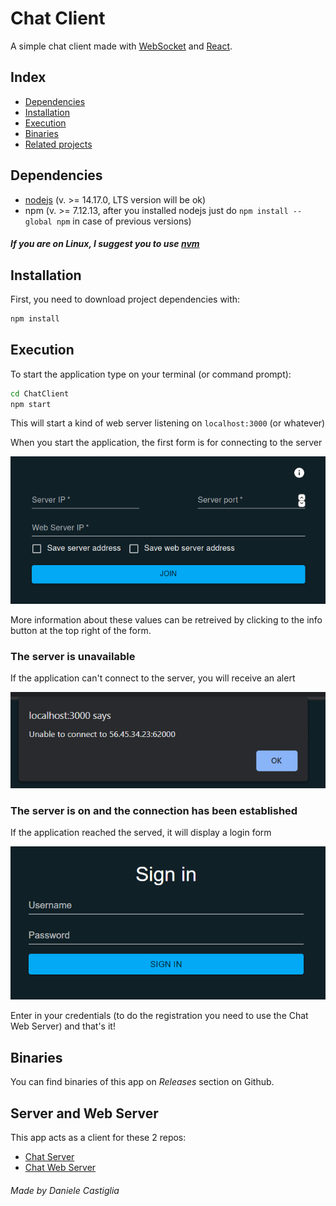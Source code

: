 # Chat Client
A simple chat client made with [WebSocket](https://developer.mozilla.org/en-US/docs/Web/API/WebSockets_API?retiredLocale=en) and [React](https://reactjs.org/).

## Index
- [Dependencies](#dependencies)
- [Installation](#installation)
- [Execution](#execution)
- [Binaries]()
- [Related projects](#server-and-web-server)

## Dependencies
- [nodejs](https://nodejs.org/en/) (v. >= 14.17.0, LTS version will be ok)
- npm (v. >= 7.12.13, after you installed nodejs just do ```npm install --global npm``` in case of previous versions)

##### If you are on Linux, I suggest you to use [nvm](https://github.com/nvm-sh/nvm.git)

## Installation
First, you need to download project dependencies with:
```bash
npm install
```

## Execution
To start the application type on your terminal (or command prompt):
```bash
cd ChatClient
npm start
```
This will start a kind of web server listening on ```localhost:3000``` (or whatever)

When you start the application, the first form is for connecting to
the server

![Connection form](images/connection_form.PNG)

More information about these values can be retreived by clicking
to the info button at the top right of the form.

### The server is unavailable
If the application can't connect to the server, you will receive
an alert

![Server unavailable](images/server_unavailable.PNG)

### The server is on and the connection has been established
If the application reached the served, it will display a login form

![Login form](images/signin_form.PNG)

Enter in your credentials (to do the registration you need to use the Chat Web Server) and that's it!

## Binaries
You can find binaries of this app on *Releases* section on Github.

## Server and Web Server
This app acts as a client for these 2 repos:
- [Chat Server](https://github.com/J-Dany/Chat.git)
- [Chat Web Server](https://github.com/J-Dany/ChatWS.git)

###### Made by Daniele Castiglia